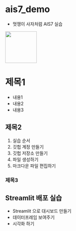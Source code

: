 # ais7_demo
* 멋쟁이 사자처럼 AIS7 실습

<img src="https://user-images.githubusercontent.com/105479949/196314930-7e5ae58f-468f-4f7c-8656-df5c04a75741.png" height=100 width=100>
     
# 제목1
* 내용1
* 내용2
* 내용3

## 제목2
1. 실습 순서
2. 깃헙 계정 만들기
3. 깃헙 저장소 만들기
4. 파일 생성하기
5. 마크다운 파일 편집하기

### 제목3

## Streamlit 배포 실습
* Streamlit 으로 대시보드 만들기
* 데이터프레임 보여주기
* 시각화 하기
